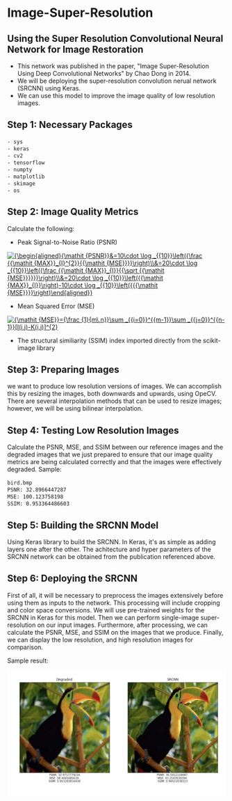 # Image-Super-Resolution

## Using the Super Resolution Convolutional Neural Network for Image Restoration
   - This network was published in the paper, "Image Super-Resolution Using Deep Convolutional Networks" by Chao Dong in 2014.
   - We will be deploying the super-resolution convolution nerual network (SRCNN) using Keras.
   - We can use this model to improve the image quality of low resolution images. 
    
## Step 1: Necessary Packages
    - sys
    - keras
    - cv2
    - tensorflow
    - numpty
    - matplotlib
    - skimage
    - os
    
## Step 2: Image Quality Metrics
Calculate the following:

   - Peak Signal-to-Noise Ratio (PSNR)
    
   <a href="https://www.codecogs.com/eqnedit.php?latex={\begin{aligned}{\mathit&space;{PSNR}}&=10\cdot&space;\log&space;_{{10}}\left({\frac&space;{{\mathit&space;{MAX}}_{I}^{2}}{{\mathit&space;{MSE}}}}\right)\\&=20\cdot&space;\log&space;_{{10}}\left({\frac&space;{{\mathit&space;{MAX}}_{I}}{{\sqrt&space;{{\mathit&space;{MSE}}}}}}\right)\\&=20\cdot&space;\log&space;_{{10}}\left({{\mathit&space;{MAX}}_{I}}\right)-10\cdot&space;\log&space;_{{10}}\left({{{\mathit&space;{MSE}}}}\right)\end{aligned}}" target="_blank"><img src="https://latex.codecogs.com/gif.latex?{\begin{aligned}{\mathit&space;{PSNR}}&=10\cdot&space;\log&space;_{{10}}\left({\frac&space;{{\mathit&space;{MAX}}_{I}^{2}}{{\mathit&space;{MSE}}}}\right)\\&=20\cdot&space;\log&space;_{{10}}\left({\frac&space;{{\mathit&space;{MAX}}_{I}}{{\sqrt&space;{{\mathit&space;{MSE}}}}}}\right)\\&=20\cdot&space;\log&space;_{{10}}\left({{\mathit&space;{MAX}}_{I}}\right)-10\cdot&space;\log&space;_{{10}}\left({{{\mathit&space;{MSE}}}}\right)\end{aligned}}" title="{\begin{aligned}{\mathit {PSNR}}&=10\cdot \log _{{10}}\left({\frac {{\mathit {MAX}}_{I}^{2}}{{\mathit {MSE}}}}\right)\\&=20\cdot \log _{{10}}\left({\frac {{\mathit {MAX}}_{I}}{{\sqrt {{\mathit {MSE}}}}}}\right)\\&=20\cdot \log _{{10}}\left({{\mathit {MAX}}_{I}}\right)-10\cdot \log _{{10}}\left({{{\mathit {MSE}}}}\right)\end{aligned}}" /></a>
    
    
   - Mean Squared Error (MSE)
   
   <a href="https://www.codecogs.com/eqnedit.php?latex={\mathit&space;{MSE}}={\frac&space;{1}{m\,n}}\sum&space;_{{i=0}}^{{m-1}}\sum&space;_{{j=0}}^{{n-1}}[I(i,j)-K(i,j)]^{2}" target="_blank"><img src="https://latex.codecogs.com/gif.latex?{\mathit&space;{MSE}}={\frac&space;{1}{m\,n}}\sum&space;_{{i=0}}^{{m-1}}\sum&space;_{{j=0}}^{{n-1}}[I(i,j)-K(i,j)]^{2}" title="{\mathit {MSE}}={\frac {1}{m\,n}}\sum _{{i=0}}^{{m-1}}\sum _{{j=0}}^{{n-1}}[I(i,j)-K(i,j)]^{2}" /></a>
   
   - The structural similiarity (SSIM) index imported directly from the scikit-image library
   
## Step 3: Preparing Images
we want to produce low resolution versions of images. We can accomplish this by resizing the images, both downwards and upwards, using OpeCV. There are several interpolation methods that can be used to resize images; however, we will be using bilinear interpolation.

## Step 4: Testing Low Resolution Images
Calculate the PSNR, MSE, and SSIM between our reference images and the degraded images that we just prepared to ensure that our image quality metrics are being calculated correctly and that the images were effectively degraded.
Sample:

    bird.bmp
    PSNR: 32.8966447287
    MSE: 100.123758198
    SSIM: 0.953364486603

## Step 5: Building the SRCNN Model
Using Keras library to build the SRCNN. In Keras, it's as simple as adding layers one after the other. The achitecture and hyper parameters of the SRCNN network can be obtained from the publication referenced above.

## Step 6: Deploying the SRCNN
First of all, it will be necessary to preprocess the images extensively before using them as inputs to the network. This processing will include cropping and color space conversions. 
We will use pre-trained weights for the SRCNN in Keras for this model.
Then we can perform single-image super-resolution on our input images. Furthermore, after processing, we can calculate the PSNR, MSE, and SSIM on the images that we produce. Finally, we can display the low resolution, and high resolution images for comparison.

Sample result:

![alt text](https://github.com/billyshin/Image-Super-Resolution/blob/master/ScreenShot-2018-12-22-at-8.22.44PM.png)

